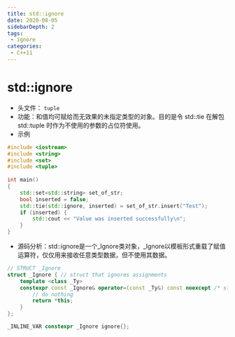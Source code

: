 ```yaml
---
title: std::ignore
date: 2020-08-05
sidebarDepth: 2
tags:
 - ignore
categories:
 - C++11
---
```

# std::ignore
- 头文件： `tuple`
- 功能：和值均可赋给而无效果的未指定类型的对象。目的是令 std::tie 在解包 std::tuple 时作为不使用的参数的占位符使用。
- 示例
```cpp
#include <iostream>
#include <string>
#include <set>
#include <tuple>
 
int main()
{
    std::set<std::string> set_of_str;
    bool inserted = false;
    std::tie(std::ignore, inserted) = set_of_str.insert("Test");
    if (inserted) {
        std::cout << "Value was inserted successfully\n";
    }
}
```
- 源码分析：std::ignore是一个_Ignore类对象，_Ignore以模板形式重载了赋值运算符，仅仅用来接收任意类型数据，但不使用其数据。
```cpp
// STRUCT _Ignore
struct _Ignore { // struct that ignores assignments
    template <class _Ty>
    constexpr const _Ignore& operator=(const _Ty&) const noexcept /* strengthened */ {
        // do nothing
        return *this;
    }
};

_INLINE_VAR constexpr _Ignore ignore{};
```

